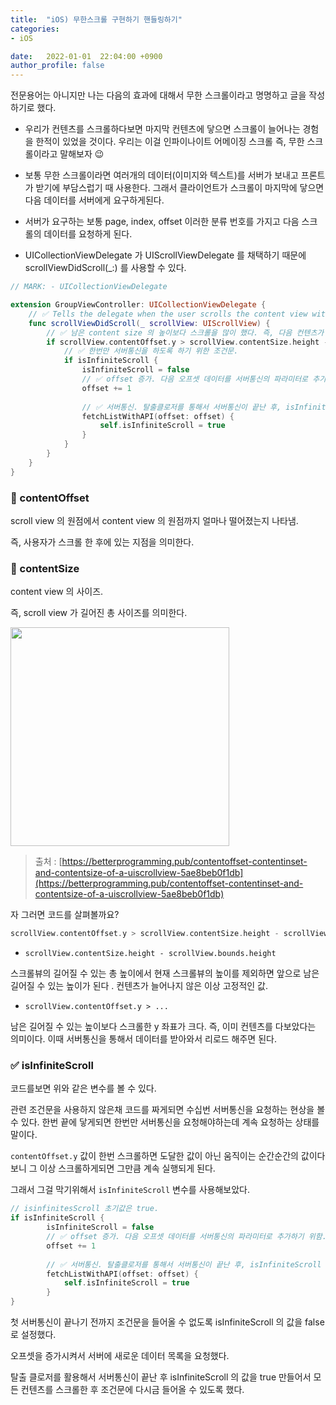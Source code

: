 ```yaml
---
title:  "iOS) 무한스크롤 구현하기 핸들링하기"
categories:
- iOS

date:   2022-01-01  22:04:00 +0900
author_profile: false
---
```


전문용어는 아니지만 나는 다음의 효과에 대해서 무한 스크롤이라고 명명하고 글을 작성하기로 했다.

- 우리가 컨텐츠를 스크롤하다보면 마지막 컨텐츠에 닿으면 스크롤이 늘어나는 경험을 한적이 있었을 것이다. 우리는 이걸 인파이나이트 어메이징 스크롤 즉, 무한 스크롤이라고 말해보자 😉
- 보통 무한 스크롤이라면 여러개의 데이터(이미지와 텍스트)를 서버가 보내고 프론트가 받기에 부담스럽기 때 사용한다. 그래서 클라이언트가 스크롤이 마지막에 닿으면 다음 데이터를 서버에게 요구하게된다.
- 서버가 요구하는 보통 page, index, offset 이러한 분류 번호를 가지고 다음 스크롤의 데이터를 요청하게 된다.

- UICollectionViewDelegate 가 UIScrollViewDelegate 를 채택하기 때문에 scrollViewDidScroll(_:) 를 사용할 수 있다.

```swift
// MARK: - UICollectionViewDelegate

extension GroupViewController: UICollectionViewDelegate {
    // ✅ Tells the delegate when the user scrolls the content view within the receiver.
    func scrollViewDidScroll(_ scrollView: UIScrollView) {
        // ✅ 남은 content size 의 높이보다 스크롤을 많이 했다. 즉, 다음 컨텐츠가 필요한 경우.
        if scrollView.contentOffset.y > scrollView.contentSize.height - scrollView.bounds.height {
            // ✅ 한번만 서버통신을 하도록 하기 위한 조건문.
            if isInfiniteScroll {
                isInfiniteScroll = false
                // ✅ offset 증가. 다음 오프셋 데이터를 서버통신의 파라미터로 추가하기 위함.
                offset += 1
                
                // ✅ 서버통신. 탈출클로저를 통해서 서버통신이 끝난 후, isInfiniteScroll 변수를 true 로 변경해 주면 됩니다.
                fetchListWithAPI(offset: offset) {
                    self.isInfiniteScroll = true
                }
            }
        }
    }
}
```

### 📌 contentOffset

scroll view 의 원점에서 content view 의 원점까지 얼마나 떨어졌는지 나타냄.

즉, 사용자가 스크롤 한 후에 있는 지점을 의미한다.

### 📌 contentSize

content view 의 사이즈.

즉, scroll view 가 길어진 총 사이즈를 의미한다.

<img src="https://user-images.githubusercontent.com/41438361/121978571-73337100-cdc3-11eb-853b-1f78d3bb086c.png" width ="350">

> 출처 : [https://betterprogramming.pub/contentoffset-contentinset-and-contentsize-of-a-uiscrollview-5ae8beb0f1db](https://betterprogramming.pub/contentoffset-contentinset-and-contentsize-of-a-uiscrollview-5ae8beb0f1db)

자 그러면 코드를 살펴볼까요?

```swift
scrollView.contentOffset.y > scrollView.contentSize.height - scrollView.bounds.height {
```

- `scrollView.contentSize.height - scrollView.bounds.height`

스크롤뷰의 길어질 수 있는 총 높이에서 현재 스크롤뷰의 높이를 제외하면 앞으로 남은 길어질 수 있는 높이가 된다 . 컨텐츠가 늘어나지 않은 이상 고정적인 값.

- `scrollView.contentOffset.y > ...`

남은 길어질 수 있는 높이보다 스크롤한 y 좌표가 크다. 즉, 이미 컨텐츠를 다보았다는 의미이다. 이때 서버통신을 통해서 데이터를 받아와서 리로드 해주면 된다.

### ✅ isInfiniteScroll

코드를보면 위와 같은 변수를 볼 수 있다. 

관련 조건문을 사용하지 않은채 코드를 짜게되면 수십번 서버통신을 요청하는 현상을 볼 수 있다. 한번 끝에 닿게되면 한번만 서버통신을 요청해야하는데 계속 요청하는 상태를 말이다. 

`contentOffset.y` 값이 한번 스크롤하면 도달한 값이 아닌 움직이는 순간순간의 값이다보니 그 이상 스크롤하게되면 그만큼 계속 실행되게 된다.

그래서 그걸 막기위해서 `isInfiniteScroll` 변수를 사용해보았다.

```swift
// isinfinitesScroll 초기값은 true.
if isInfiniteScroll {
        isInfiniteScroll = false
        // ✅ offset 증가. 다음 오프셋 데이터를 서버통신의 파라미터로 추가하기 위함.
        offset += 1
                
        // ✅ 서버통신. 탈출클로저를 통해서 서버통신이 끝난 후, isInfiniteScroll 변수를 true 로 변경해 주면 됩니다.
        fetchListWithAPI(offset: offset) {
            self.isInfiniteScroll = true
        }
}
```

첫 서버통신이 끝나기 전까지 조건문을 들어올 수 없도록  isInfiniteScroll 의 값을 false 로 설정했다.

오프셋을 증가시켜서 서버에 새로운 데이터 목록을 요청했다.

탈출 클로저를 활용해서 서버통신이 끝난 후 isInfiniteScroll 의 값을 true 만들어서 모든 컨텐츠를 스크롤한 후 조건문에 다시금 들어올 수 있도록 했다.
